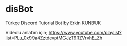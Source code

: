# disBot

Türkçe Discord Tutorial Bot
by Erkin KUNBUK

Videolu anlatım için;
https://www.youtube.com/playlist?list=PLu_0x99a4ZztdevptMGJzT9RZVrvhE_Zh
